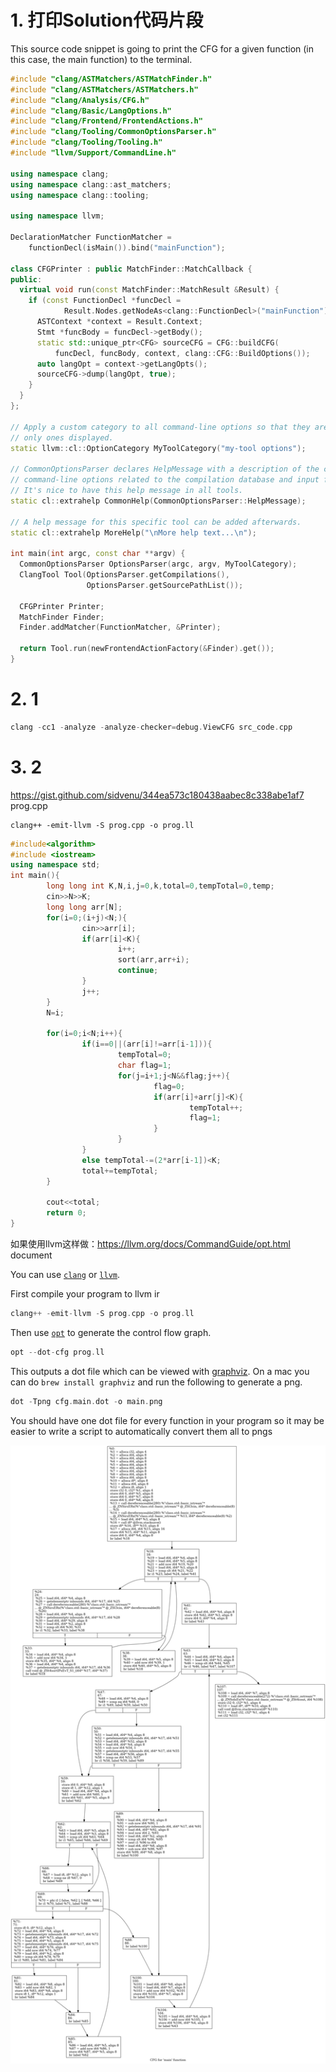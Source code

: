 
# 1. 打印Solution代码片段




This source code snippet is going to print the CFG for a given function (in this case, the main function) to the terminal.



```cpp
#include "clang/ASTMatchers/ASTMatchFinder.h"
#include "clang/ASTMatchers/ASTMatchers.h"
#include "clang/Analysis/CFG.h"
#include "clang/Basic/LangOptions.h"
#include "clang/Frontend/FrontendActions.h"
#include "clang/Tooling/CommonOptionsParser.h"
#include "clang/Tooling/Tooling.h"
#include "llvm/Support/CommandLine.h"

using namespace clang;
using namespace clang::ast_matchers;
using namespace clang::tooling;

using namespace llvm;

DeclarationMatcher FunctionMatcher =
    functionDecl(isMain()).bind("mainFunction");

class CFGPrinter : public MatchFinder::MatchCallback {
public:
  virtual void run(const MatchFinder::MatchResult &Result) {
    if (const FunctionDecl *funcDecl =
            Result.Nodes.getNodeAs<clang::FunctionDecl>("mainFunction")) {
      ASTContext *context = Result.Context;
      Stmt *funcBody = funcDecl->getBody();
      static std::unique_ptr<CFG> sourceCFG = CFG::buildCFG(
          funcDecl, funcBody, context, clang::CFG::BuildOptions());
      auto langOpt = context->getLangOpts();
      sourceCFG->dump(langOpt, true);
    }
  }
};

// Apply a custom category to all command-line options so that they are the
// only ones displayed.
static llvm::cl::OptionCategory MyToolCategory("my-tool options");

// CommonOptionsParser declares HelpMessage with a description of the common
// command-line options related to the compilation database and input files.
// It's nice to have this help message in all tools.
static cl::extrahelp CommonHelp(CommonOptionsParser::HelpMessage);

// A help message for this specific tool can be added afterwards.
static cl::extrahelp MoreHelp("\nMore help text...\n");

int main(int argc, const char **argv) {
  CommonOptionsParser OptionsParser(argc, argv, MyToolCategory);
  ClangTool Tool(OptionsParser.getCompilations(),
                 OptionsParser.getSourcePathList());

  CFGPrinter Printer;
  MatchFinder Finder;
  Finder.addMatcher(FunctionMatcher, &Printer);

  return Tool.run(newFrontendActionFactory(&Finder).get());
}

```



# 2. 1

```cpp
clang -cc1 -analyze -analyze-checker=debug.ViewCFG src_code.cpp
```







# 3. 2






https://gist.github.com/sidvenu/344ea573c180438aabec8c338abe1af7 prog.cpp



```
clang++ -emit-llvm -S prog.cpp -o prog.ll
```

```c++
#include<algorithm>
#include <iostream>
using namespace std;
int main(){
        long long int K,N,i,j=0,k,total=0,tempTotal=0,temp;
        cin>>N>>K;
        long long arr[N];
        for(i=0;(i+j)<N;){
                cin>>arr[i];
                if(arr[i]<K){
                        i++;
                        sort(arr,arr+i);
                        continue;
                }
                j++;
        }
        N=i;

        for(i=0;i<N;i++){
                if(i==0||(arr[i]!=arr[i-1])){
                        tempTotal=0;
                        char flag=1;
                        for(j=i+1;j<N&&flag;j++){
                                flag=0;
                                if(arr[i]+arr[j]<K){
                                        tempTotal++;
                                        flag=1;
                                }
                        }
                }
                else tempTotal-=(2*arr[i-1])<K;
                total+=tempTotal;
        }

        cout<<total;
        return 0;
}
```





如果使用llvm这样做：https://llvm.org/docs/CommandGuide/opt.html document

You can use [`clang`](https://clang.llvm.org/) or [`llvm`](https://llvm.org/).

First compile your program to llvm ir

```cpp
clang++ -emit-llvm -S prog.cpp -o prog.ll
```

Then use [`opt`](https://llvm.org/docs/CommandGuide/opt.html) to generate the control flow graph.

```cpp
opt --dot-cfg prog.ll
```

This outputs a dot file which can be viewed with [graphviz](https://github.com/rakhimov/cppdep/wiki/How-to-view-or-work-with-Graphviz-Dot-files). On a mac you can do `brew install graphviz` and run the following to generate a png.

```cpp
dot -Tpng cfg.main.dot -o main.png
```

You should have one dot file for every function in your program so it may be easier to write a script to automatically convert them all to pngs


 



![main](_v_images/20210318154003249_24083.png)